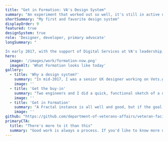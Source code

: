 ```yaml
---
title: "Get in Formation: VA's Design System"
summary: "An experiment that worked out so well, it's still in active development and in use by an entire government agency."
shortSummary: "My first and favorite design system"
displayOrder: 9
featured: true
designSystem: true
role: 'Designer, developer, primary advocate'
longSummary: "

In early 2017, with the support of Digital Services at VA's leadership, two engineers and I prototyped the first version of Formation in Fractal. Our proof of concept was as single button"
hero:
  image: '/images/work/formation-now.png'
  imageAlt: 'What Formation looks like today'
gallery:
  - title: 'Why a design system?'
    summary: "In mid-2017, I was a senior UX designer working on Vets.gov (now rolled into VA.gov) with the Digital Service at VA (DSVA). The team had a very efficient workflow: daily releases to production, a distributed and collaborative development workflow, and a robust research and design team. What it didn't have was a single source of truth for any of the UI elements, either from a visual or a code perspective. This caused divergence that made the UI more difficult to iterate on and maintain. The visual inconsistencies were rapidly building to the point where the growing design team was beginning to struggle to stay in step with one another. From a development standpoint, multiple versions of the same patterns were making it tough to continue rapidly development and steady maintenance of core product features."
    image: ''
  - title: 'Get the buy-in'
    summary: "Two engineers and I did a quick, functional sketch of a design system using Fractal, which we used to get buy-in from our leadership at DSVA. We already had a rough UI audit and knew where some of the problem areas were, so we could present a clear advantage to investing resources in a design system. On our team lead's encouragement, I presented the Fractal instance and a draft project plan to DSVA's lead, who gave us the resources we needed to move forward with a design system: Formation."
    image: ''
  - title: 'Get in Formation'
    summary: "A Fractal instance is all well and good, but if the goal was to speed up going from Sketch to production code, we needed integration with Vets.gov's codebase. Still working within our scrappy team of 3, the two software engineers focused on building that integration using NPM and our existing pipeline, while I focused on documenting and in some cases building the components inside Fractal. (I'm still one of the lead Github contributors, even though I haven't been able to work on the project since 2019.) Formation was used as the foundation for integrating Vets.gov to VA.gov, and lives on as the basis for the VA's design system."
    image: ''
github: "https://github.com/department-of-veterans-affairs/veteran-facing-services-tools"
primaryCTA:
  title: "There's more to it than this"
  summary: "Good work is always a process. If you'd like to know more details about mine, please get in touch!"
---
```

